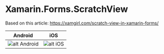 # Xamarin.Forms.ScratchView
 Based on this article:
 https://xamgirl.com/scratch-view-in-xamarin-forms/
 
 | Android  | iOS |
| ------------- | ------------- |
| ![alt Android](https://i.imgur.com/hDjv6N1.gif)  | ![alt iOS](https://i.imgur.com/T4x3NGD.gif)  |
